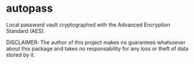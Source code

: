 # autopass

Local password vault cryptographed with the Advanced Encryption Standard (AES).

DISCLAIMER:
The author of this project makes no guarantees whatsoever about this package and takes no responsability for any loss or theft of data stored by it.
